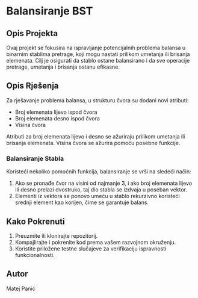 # Balansiranje BST

## Opis Projekta

Ovaj projekt se fokusira na ispravljanje potencijalnih problema balansa u binarnim stablima pretrage, koji mogu nastati prilikom umetanja ili brisanja elemenata. Cilj je osigurati da stablo ostane balansirano i da sve operacije pretrage, umetanja i brisanja ostanu efikasne.

## Opis Rješenja

Za rješavanje problema balansa, u strukturu čvora su dodani novi atributi:
- Broj elemenata lijevo ispod čvora
- Broj elemenata desno ispod čvora
- Visina čvora

Atributi za broj elemenata lijevo i desno se ažuriraju prilikom umetanja ili brisanja elemenata. Visina čvora se ažurira pomoću posebne funkcije.

### Balansiranje Stabla

Koristeći nekoliko pomoćnih funkcija, balansiranje se vrši na sledeći način:
1. Ako se pronađe čvor na visini od najmanje 3, i ako broj elemenata lijevo ili desno prelazi dvostruko, taj dio stabla se izdvaja u poseban vektor.
2. Elementi iz vektora se ponovo umeću u stablo rekurzivno koristeći srednji element kao korijen, čime se garantuje balans.


## Kako Pokrenuti

1. Preuzmite ili klonirajte repozitorij.
2. Kompajlirajte i pokrenite kod prema vašem razvojnom okruženju.
3. Koristite priložene testne slučajeve za verifikaciju ispravnosti funkcionalnosti.

## Autor

Matej Panić
